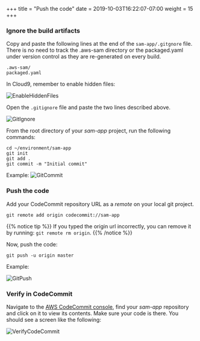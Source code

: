 +++
title = "Push the code"
date = 2019-10-03T16:22:07-07:00
weight = 15
+++

### Ignore the build artifacts
Copy and paste the following lines at the end of the `sam-app/.gitgnore` file. There is no need to track the  .aws-sam directory or the packaged.yaml under version control as they are re-generated on every build. 

```
.aws-sam/
packaged.yaml
```

In Cloud9, remember to enable hidden files: 

![EnableHiddenFiles](/images/screenshot-hidden-files-cloud9.png)

Open the `.gitignore` file and paste the two lines described above. 

![GitIgnore](/images/screenshot-git-ignore.png)

From the root directory of your _sam-app_ project, run the following commands:

```
cd ~/environment/sam-app
git init
git add .
git commit -m "Initial commit"
```

Example: 
![GitCommit](/images/screenshot-git-commit.png)

### Push the code
Add your CodeCommit repository URL as a _remote_ on your local git project.

```
git remote add origin codecommit://sam-app
```

{{% notice tip %}}
If you typed the origin url incorrectly, you can remove it by running: `git remote rm origin`.
{{% /notice %}}

Now, push the code:

```
git push -u origin master
```

Example:

![GitPush](/images/screenshot-git-push.png)

### Verify in CodeCommit
Navigate to the [AWS CodeCommit console](https://console.aws.amazon.com/codesuite/codecommit/home), find your _sam-app_ repository and click on it to view its contents. Make sure your code is there. You should see a screen like the following:

![VerifyCodeCommit](/images/screenshot-verify-codecommit.png)